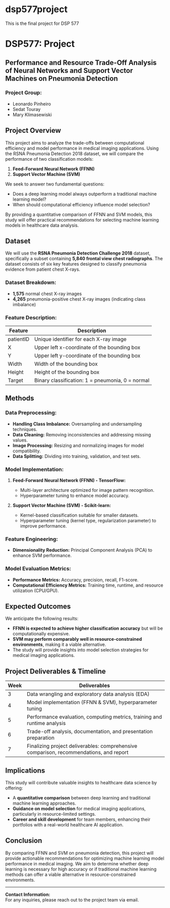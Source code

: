 # dsp577project
This is the final project for DSP 577 

# DSP577: Project

## Performance and Resource Trade-Off Analysis of Neural Networks and Support Vector Machines on Pneumonia Detection

### Project Group:
- Leonardo Pinheiro  
- Sedat Touray  
- Mary Klimasewiski  

## Project Overview
This project aims to analyze the trade-offs between computational efficiency and model performance in medical imaging applications. Using the RSNA Pneumonia Detection 2018 dataset, we will compare the performance of two classification models:
1. **Feed-Forward Neural Network (FFNN)**
2. **Support Vector Machine (SVM)**

We seek to answer two fundamental questions:
- Does a deep learning model always outperform a traditional machine learning model?
- When should computational efficiency influence model selection?

By providing a quantitative comparison of FFNN and SVM models, this study will offer practical recommendations for selecting machine learning models in healthcare data analysis.

## Dataset
We will use the **RSNA Pneumonia Detection Challenge 2018** dataset, specifically a subset containing **5,840 frontal view chest radiographs**. The dataset consists of six key features designed to classify pneumonia evidence from patient chest X-rays.

### Dataset Breakdown:
- **1,575** normal chest X-ray images
- **4,265** pneumonia-positive chest X-ray images (indicating class imbalance)

### Feature Description:
| Feature  | Description |
|----------|------------|
| patientID | Unique identifier for each X-ray image |
| X        | Upper left x-coordinate of the bounding box |
| Y        | Upper left y-coordinate of the bounding box |
| Width    | Width of the bounding box |
| Height   | Height of the bounding box |
| Target   | Binary classification: 1 = pneumonia, 0 = normal |

## Methods
### Data Preprocessing:
- **Handling Class Imbalance:** Oversampling and undersampling techniques.
- **Data Cleaning:** Removing inconsistencies and addressing missing values.
- **Image Processing:** Resizing and normalizing images for model compatibility.
- **Data Splitting:** Dividing into training, validation, and test sets.

### Model Implementation:
1. **Feed-Forward Neural Network (FFNN) - TensorFlow:**
   - Multi-layer architecture optimized for image pattern recognition.
   - Hyperparameter tuning to enhance model accuracy.
   
2. **Support Vector Machine (SVM) - Scikit-learn:**
   - Kernel-based classification suitable for smaller datasets.
   - Hyperparameter tuning (kernel type, regularization parameter) to improve performance.

### Feature Engineering:
- **Dimensionality Reduction:** Principal Component Analysis (PCA) to enhance SVM performance.

### Model Evaluation Metrics:
- **Performance Metrics:** Accuracy, precision, recall, F1-score.
- **Computational Efficiency Metrics:** Training time, runtime, and resource utilization (CPU/GPU).

## Expected Outcomes
We anticipate the following results:
- **FFNN is expected to achieve higher classification accuracy** but will be computationally expensive.
- **SVM may perform comparably well in resource-constrained environments**, making it a viable alternative.
- The study will provide insights into model selection strategies for medical imaging applications.

## Project Deliverables & Timeline
| Week | Deliverables |
|------|-------------|
| 3 | Data wrangling and exploratory data analysis (EDA) |
| 4 | Model implementation (FFNN & SVM), hyperparameter tuning |
| 5 | Performance evaluation, computing metrics, training and runtime analysis |
| 6 | Trade-off analysis, documentation, and presentation preparation |
| 7 | Finalizing project deliverables: comprehensive comparison, recommendations, and report |

## Implications
This study will contribute valuable insights to healthcare data science by offering:
- A **quantitative comparison** between deep learning and traditional machine learning approaches.
- **Guidance on model selection** for medical imaging applications, particularly in resource-limited settings.
- **Career and skill development** for team members, enhancing their portfolios with a real-world healthcare AI application.

## Conclusion
By comparing FFNN and SVM on pneumonia detection, this project will provide actionable recommendations for optimizing machine learning model performance in medical imaging. We aim to determine whether deep learning is necessary for high accuracy or if traditional machine learning methods can offer a viable alternative in resource-constrained environments.

---
**Contact Information:**  
For any inquiries, please reach out to the project team via email.


